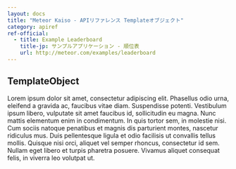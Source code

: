 ```yaml
---
layout: docs
title: "Meteor Kaiso - APIリファレンス Templateオブジェクト"
category: apiref
ref-official: 
  - title: Example Leaderboard
    title-jp: サンプルアプリケーション - 順位表
    url: http://meteor.com/examples/leaderboard
---
```

## TemplateObject

Lorem ipsum dolor sit amet, consectetur adipiscing elit. Phasellus odio urna, eleifend a gravida ac, faucibus vitae diam. Suspendisse potenti. Vestibulum ipsum libero, vulputate sit amet faucibus id, sollicitudin eu magna. Nunc mattis elementum enim in condimentum. In quis tortor sem, in molestie nisi. Cum sociis natoque penatibus et magnis dis parturient montes, nascetur ridiculus mus. Duis pellentesque ligula et odio facilisis ut convallis tellus mollis. Quisque nisi orci, aliquet vel semper rhoncus, consectetur id sem. Nullam eget libero et turpis pharetra posuere. Vivamus aliquet consequat felis, in viverra leo volutpat ut. 
